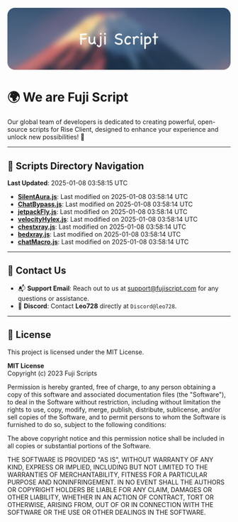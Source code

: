 ![Banner](.github/b.webp)

# 🌍 **We are Fuji Script**

Our global team of developers is dedicated to creating powerful, open-source scripts for Rise Client, designed to enhance your experience and unlock new possibilities! 🌟

---
<!-- SCRIPTS_NAVIGATION_START -->
## 📂 **Scripts Directory Navigation**

**Last Updated**: 2025-01-08 03:58:15 UTC

- **[SilentAura.js](scripts/SilentAura.js)**: Last modified on 2025-01-08 03:58:14 UTC
- **[ChatBypass.js](scripts/ChatBypass.js)**: Last modified on 2025-01-08 03:58:14 UTC
- **[jetpackFly.js](scripts/jetpackFly.js)**: Last modified on 2025-01-08 03:58:14 UTC
- **[velocityHylex.js](scripts/velocityHylex.js)**: Last modified on 2025-01-08 03:58:14 UTC
- **[chestxray.js](scripts/chestxray.js)**: Last modified on 2025-01-08 03:58:14 UTC
- **[bedxray.js](scripts/bedxray.js)**: Last modified on 2025-01-08 03:58:14 UTC
- **[chatMacro.js](scripts/chatMacro.js)**: Last modified on 2025-01-08 03:58:14 UTC

<!-- SCRIPTS_NAVIGATION_END -->

---

## 💬 **Contact Us**  
- 📬 **Support Email**: Reach out to us at [support@fujiscript.com](mailto:support@fujiscript.com) for any questions or assistance.  
- 💬 **Discord**: Contact **Leo728** directly at `Discord@leo728`.

---

## 📜 **License**

This project is licensed under the MIT License.  

**MIT License**  
Copyright (c) 2023 Fuji Scripts  

Permission is hereby granted, free of charge, to any person obtaining a copy of this software and associated documentation files (the "Software"), to deal in the Software without restriction, including without limitation the rights to use, copy, modify, merge, publish, distribute, sublicense, and/or sell copies of the Software, and to permit persons to whom the Software is furnished to do so, subject to the following conditions:  

The above copyright notice and this permission notice shall be included in all copies or substantial portions of the Software.  

THE SOFTWARE IS PROVIDED "AS IS", WITHOUT WARRANTY OF ANY KIND, EXPRESS OR IMPLIED, INCLUDING BUT NOT LIMITED TO THE WARRANTIES OF MERCHANTABILITY, FITNESS FOR A PARTICULAR PURPOSE AND NONINFRINGEMENT. IN NO EVENT SHALL THE AUTHORS OR COPYRIGHT HOLDERS BE LIABLE FOR ANY CLAIM, DAMAGES OR OTHER LIABILITY, WHETHER IN AN ACTION OF CONTRACT, TORT OR OTHERWISE, ARISING FROM, OUT OF OR IN CONNECTION WITH THE SOFTWARE OR THE USE OR OTHER DEALINGS IN THE SOFTWARE.  
